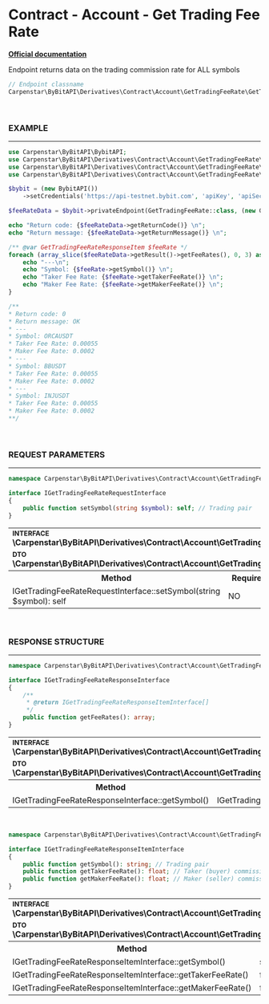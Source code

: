 # Contract - Account - Get Trading Fee Rate
<b>[Official documentation](https://bybit-exchange.github.io/docs/derivatives/contract/fee-rate)</b>
<p>Endpoint returns data on the trading commission rate for ALL symbols</p>

```php
// Endpoint classname
Carpenstar\ByBitAPI\Derivatives\Contract\Account\GetTradingFeeRate\GetTradingFeeRate::class
```

<br />

<h3 align="left" width="100%"><b>EXAMPLE</b></h3>

---

```php
use Carpenstar\ByBitAPI\BybitAPI;
use Carpenstar\ByBitAPI\Derivatives\Contract\Account\GetTradingFeeRate\GetTradingFeeRate;
use Carpenstar\ByBitAPI\Derivatives\Contract\Account\GetTradingFeeRate\Request\GetTradingFeeRateRequest;
use Carpenstar\ByBitAPI\Derivatives\Contract\Account\GetTradingFeeRate\Response\GetTradingFeeRateResponse;

$bybit = (new BybitAPI())
    ->setCredentials('https://api-testnet.bybit.com', 'apiKey', 'apiSecret');

$feeRateData = $bybit->privateEndpoint(GetTradingFeeRate::class, (new GetTradingFeeRateRequest()))->execute();

echo "Return code: {$feeRateData->getReturnCode()} \n";
echo "Return message: {$feeRateData->getReturnMessage()} \n";

/** @var GetTradingFeeRateResponseItem $feeRate */
foreach (array_slice($feeRateData->getResult()->getFeeRates(), 0, 3) as $feeRate) {
    echo "---\n";
    echo "Symbol: {$feeRate->getSymbol()} \n";
    echo "Taker Fee Rate: {$feeRate->getTakerFeeRate()} \n";
    echo "Maker Fee Rate: {$feeRate->getMakerFeeRate()} \n";
}

/**
* Return code: 0
* Return message: OK 
* ---
* Symbol: ORCAUSDT 
* Taker Fee Rate: 0.00055 
* Maker Fee Rate: 0.0002 
* ---
* Symbol: BBUSDT 
* Taker Fee Rate: 0.00055 
* Maker Fee Rate: 0.0002 
* ---
* Symbol: INJUSDT 
* Taker Fee Rate: 0.00055 
* Maker Fee Rate: 0.0002
**/
```

<br />

<h3 align="left" width="100%"><b>REQUEST PARAMETERS</b></h3>

---

```php
namespace Carpenstar\ByBitAPI\Derivatives\Contract\Account\GetTradingFeeRate\Interfaces\IGetTradingFeeRateRequestInterface;

interface IGetTradingFeeRateRequestInterface
{
    public function setSymbol(string $symbol): self; // Trading pair
}
```

<table style="width: 100%">
  <tr>
    <td colspan="3">
        <sup><b>INTERFACE</b></sup> <br />
        <b>\Carpenstar\ByBitAPI\Derivatives\Contract\Account\GetTradingFeeRate\Interfaces\IGetTradingFeeRateRequestInterface::class</b>
    </td>
  </tr>
  <tr>
    <td colspan="3">
        <sup><b>DTO</b></sup> <br />
        <b>\Carpenstar\ByBitAPI\Derivatives\Contract\Account\GetTradingFeeRate\Request\GetTradingFeeRateRequest::class</b>
    </td>
  </tr>
  <tr>
    <th style="width: 40%; text-align: center">Method</th>
    <th style="width: 10%; text-align: center">Required</th>
    <th style="width: 50%; text-align: center">Description</th>
  </tr>
  <tr>
    <td>IGetTradingFeeRateRequestInterface::setSymbol(string $symbol): self</td>
    <td>NO</td>
    <td>Trading pair</td>
  </tr>
</table>


<br />

<h3 align="left" width="100%"><b>RESPONSE STRUCTURE</b></h3>

---

```php
namespace Carpenstar\ByBitAPI\Derivatives\Contract\Account\GetTradingFeeRate\Interfaces;

interface IGetTradingFeeRateResponseInterface
{
    /**
     * @return IGetTradingFeeRateResponseItemInterface[]
     */
    public function getFeeRates(): array;
}
```
<table style="width: 100%">
  <tr>
    <td colspan="3">
        <sup><b>INTERFACE</b></sup> <br />
        <b>\Carpenstar\ByBitAPI\Derivatives\Contract\Account\GetTradingFeeRate\Interfaces\IGetTradingFeeRateResponseInterface::class</b>
    </td>
  </tr>
  <tr>
    <td colspan="3">
        <sup><b>DTO</b></sup> <br />
        <b>\Carpenstar\ByBitAPI\Derivatives\Contract\Account\GetTradingFeeRate\Response\GetTradingFeeRateResponse::class</b>
    </td>
  </tr>
  <tr>
    <th style="width: 20%; text-align: center">Method</th>
    <th style="width: 20%; text-align: center">Type</th>
    <th style="width: 60%; text-align: center">Description</th>
  </tr>
  <tr>
    <td>IGetTradingFeeRateResponseInterface::getSymbol()</td>
    <td>IGetTradingFeeRateResponseItemInterface[]</td>
    <td>
      List of fee rates
    </td>
  </tr>
</table>

<br />

```php
namespace Carpenstar\ByBitAPI\Derivatives\Contract\Account\GetTradingFeeRate\Interfaces\IGetTradingFeeRateResponseInterface;

interface IGetTradingFeeRateResponseItemInterface
{
    public function getSymbol(): string; // Trading pair
    public function getTakerFeeRate(): float; // Taker (buyer) commission
    public function getMakerFeeRate(): float; // Maker (seller) commission
}
```
<table style="width: 100%">
  <tr>
    <td colspan="3">
        <sup><b>INTERFACE</b></sup> <br />
        <b>\Carpenstar\ByBitAPI\Derivatives\Contract\Account\GetTradingFeeRate\Interfaces\IGetTradingFeeRateResponseItemInterface::class</b>
    </td>
  </tr>
  <tr>
    <td colspan="3">
        <sup><b>DTO</b></sup> <br />
        <b>\Carpenstar\ByBitAPI\Derivatives\Contract\Account\GetTradingFeeRate\Response\GetTradingFeeRateResponseItem::class</b>
    </td>
  </tr>
  <tr>
    <th style="width: 20%; text-align: center">Method</th>
    <th style="width: 20%; text-align: center">Type</th>
    <th style="width: 60%; text-align: center">Description</th>
  </tr>
  <tr>
    <td>IGetTradingFeeRateResponseItemInterface::getSymbol()</td>
    <td>string</td>
    <td>
      Trading pair
    </td>
  </tr>
  <tr>
    <td>IGetTradingFeeRateResponseItemInterface::getTakerFeeRate()</td>
    <td>float</td>
    <td>
      Taker commission
    </td>
  </tr>
  <tr>
    <td>IGetTradingFeeRateResponseItemInterface::getMakerFeeRate()</td>
    <td>float</td>
    <td>
      Maker commission
    </td>
  </tr>
</table>